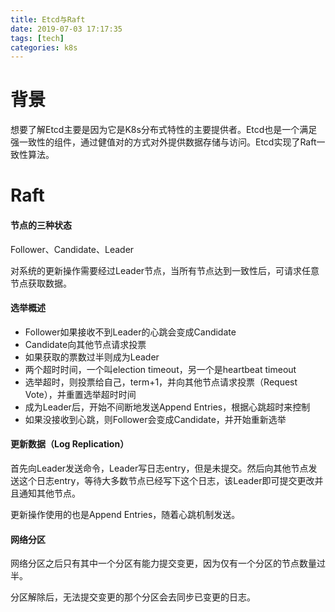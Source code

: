 ```yaml
---
title: Etcd与Raft
date: 2019-07-03 17:17:35
tags: [tech]
categories: k8s
---
```


# 背景

想要了解Etcd主要是因为它是K8s分布式特性的主要提供者。Etcd也是一个满足强一致性的组件，通过健值对的方式对外提供数据存储与访问。Etcd实现了Raft一致性算法。

<!-- more -->

# Raft

#### 节点的三种状态

Follower、Candidate、Leader

对系统的更新操作需要经过Leader节点，当所有节点达到一致性后，可请求任意节点获取数据。

#### 选举概述

- Follower如果接收不到Leader的心跳会变成Candidate
- Candidate向其他节点请求投票
- 如果获取的票数过半则成为Leader
- 两个超时时间，一个叫election timeout，另一个是heartbeat timeout
- 选举超时，则投票给自己，term+1，并向其他节点请求投票（Request Vote），并重置选举超时时间
- 成为Leader后，开始不间断地发送Append Entries，根据心跳超时来控制
- 如果没接收到心跳，则Follower会变成Candidate，并开始重新选举

#### 更新数据（Log Replication）

首先向Leader发送命令，Leader写日志entry，但是未提交。然后向其他节点发送这个日志entry，等待大多数节点已经写下这个日志，该Leader即可提交更改并且通知其他节点。

更新操作使用的也是Append Entries，随着心跳机制发送。

#### 网络分区

网络分区之后只有其中一个分区有能力提交变更，因为仅有一个分区的节点数量过半。

分区解除后，无法提交变更的那个分区会去同步已变更的日志。